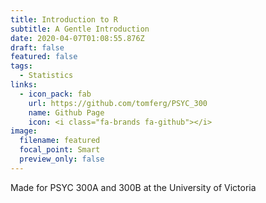 ```yaml
---
title: Introduction to R
subtitle: A Gentle Introduction
date: 2020-04-07T01:08:55.876Z
draft: false
featured: false
tags:
  - Statistics
links:
  - icon_pack: fab
    url: https://github.com/tomferg/PSYC_300
    name: Github Page
    icon: <i class="fa-brands fa-github"></i>
image:
  filename: featured
  focal_point: Smart
  preview_only: false
---
```

Made for PSYC 300A and 300B at the University of Victoria